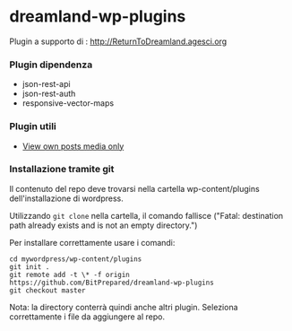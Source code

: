 dreamland-wp-plugins
====================

Plugin a supporto di : http://ReturnToDreamland.agesci.org 


### Plugin dipendenza

* json-rest-api
* json-rest-auth
* responsive-vector-maps 

### Plugin utili 
 * [View own posts media only](https://wordpress.org/plugins/view-own-posts-media-only/)

### Installazione tramite git

Il contenuto del repo deve trovarsi nella cartella
wp-content/plugins dell'installazione di wordpress.

Utilizzando `git clone` nella cartella, il comando fallisce 
("Fatal: destination path already exists and is not an empty directory.")

Per installare correttamente usare i comandi:
```
cd mywordpress/wp-content/plugins
git init .
git remote add -t \* -f origin https://github.com/BitPrepared/dreamland-wp-plugins
git checkout master
```
Nota: la directory conterrà quindi anche altri plugin. Seleziona correttamente i file da
aggiungere al repo.

